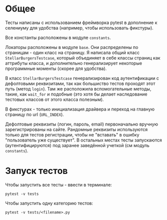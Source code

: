 Общее
=====

Тесты написаны с использованием фреймворка pytest в дополнение к селениуму для удобства
(например, чтобы использовать фикстуры).

Все константы расположены в модуле `constants`.

Локаторы расположены в модуле `base`. Они распределены по страницам - один класс на страницу.
Я написала общий класс `StellarBurgersTestcase`, который объединяет в себе классы страниц как
аттрибуты класса, и дополнительно генерализирует некоторые программные моменты (скорее
для удобства).

В класс `StellarBurgersTestcase` генерализирован код аутентификации с дефолтовыми реквизитами, 
так как большиство тестов проходят этот путь (метод `login`). Там же расположила вспомогательные
методы, такие, как  `wait_for` и подобные (это хотя бы делает наследование тестовых классов
от этого класса полезным).

В фикстурах - только инициализация драйвера и переход на главную страницу по url (`URL_INDEX`).

Дефолтовые реквизиты (логин, пароль, email) первоначально вручную зарегистрированы на сайте.
Рандомные реквизиты используются только для тестов регистрации, чтобы не "вставать" в ошибку
"пользователь уже существует". В остальных местах тесты запускаются (аутентифицируются) под
заранее заведённой учеткой (см модуль `constants`).


Запуск тестов
=============

Чтобы запустить все тесты - ввести в терминале:

```
pytest -v tests
```


Чтобы запустить одну категорию тестов:

```
pytest -v tests/<filename>.py
```
